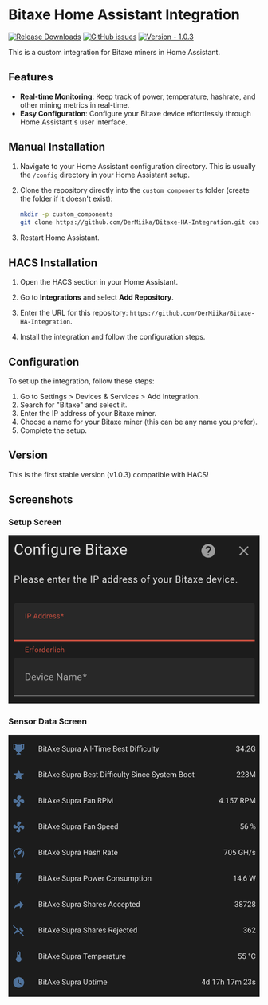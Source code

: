 # Bitaxe Home Assistant Integration

[![Release Downloads](https://img.shields.io/github/downloads/DerMiika/Bitaxe-HA-Integration/total)](https://github.com/DerMiika/Bitaxe-HA-Integration/releases)
[![GitHub issues](https://img.shields.io/github/issues/DerMiika/Bitaxe-HA-Integration)](https://github.com/DerMiika/Bitaxe-HA-Integration/issues)
[![Version - 1.0.3](https://img.shields.io/badge/version-1.0.3-blue)](https://github.com/DerMiika/Bitaxe-HA-Integration/releases)

This is a custom integration for Bitaxe miners in Home Assistant.

## Features

- **Real-time Monitoring**: Keep track of power, temperature, hashrate, and other mining metrics in real-time.
- **Easy Configuration**: Configure your Bitaxe device effortlessly through Home Assistant's user interface.

## Manual Installation

1. Navigate to your Home Assistant configuration directory. This is usually the `/config` directory in your Home Assistant setup.

2. Clone the repository directly into the `custom_components` folder (create the folder if it doesn't exist):
   ```bash
   mkdir -p custom_components
   git clone https://github.com/DerMiika/Bitaxe-HA-Integration.git custom_components/bitaxe
   ```

3.  Restart Home Assistant.

## HACS Installation

1. Open the HACS section in your Home Assistant.

2. Go to **Integrations** and select **Add Repository**.

3. Enter the URL for this repository: `https://github.com/DerMiika/Bitaxe-HA-Integration`.

4. Install the integration and follow the configuration steps.

## Configuration

To set up the integration, follow these steps:

1. Go to Settings > Devices & Services > Add Integration.
2. Search for "Bitaxe" and select it.
3. Enter the IP address of your Bitaxe miner.
4.  Choose a name for your Bitaxe miner (this can be any name you prefer).
5.  Complete the setup.

## Version
This is the first stable version (v1.0.3) compatible with HACS!

## Screenshots

### Setup Screen
<img src="custom_components/bitaxe/images/Setup.png" alt="Setup Screen" style="max-width: 100%; height: auto;">

### Sensor Data Screen
<img src="custom_components/bitaxe/images/Sensor.png" alt="Sensor Data Screen" style="max-width: 100%; height: auto;">


